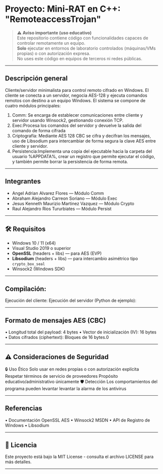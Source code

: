 # Proyecto: Mini‑RAT en C++: "RemoteaccessTrojan"

> ⚠️ **Aviso importante (uso educativo)**  
> Este repositorio contiene código con funcionalidades capaces de controlar remotamente un equipo.  
> **Solo** ejecutar en entornos de laboratorio controlados (máquinas/VMs propias) o con autorización expresa.  
> No uses este código en equipos de terceros ni redes públicas.

---

## Descripción general
Cliente/servidor minimalista para control remoto cifrado en Windows. El cliente se conecta a un servidor, negocia AES-128 y ejecuta comandos remotos con destino a un equipo Windows.
El sistema se compone de cuatro módulos principales: 
1) Comm: Se encarga de establecer comunicaciones entre cliente y servidor usando Winsock2, gestionando conexión TCP.
2) Exec:Procesa los comandos del servidor y devuelve la salida del comando de forma cifrada  
3) Criptografía: Mediante AES 128 CBC se cifra y decifran los mensajes, uso de Libsodium para intercambiar de forma segura la clave AES entre cliente y servidor.
4) Persistencia:Implementa una copia del ejecutable hacia la carpeta del usuario %APPDATA%, crear un registro que permite ejecutar el código, y también permite borrar la persistencia de forma remota.  

---
## Integrantes
- Angel Adrian Alvarez Flores — Módulo Comm
- Abraham Alejandro Carreon Soriano — Módulo Exec
- Jesus Kenneth Maurizio Martinez Vazquez  — Módulo Crypto
- Raul Alejandro Rios Tururbiates — Módulo Persist
---
## 🛠 Requisitos
- Windows 10 / 11 (x64)  
- Visual Studio 2019 o superior  
- **OpenSSL** (headers + libs) — para AES (EVP)  
- **Libsodium** (headers + libs) — para intercambio asimétrico tipo `crypto_box_seal`  
- Winsock2 (Windows SDK)

---
## Compilación:
Ejecución del cliente:
Ejecución del servidor (Python de ejemplo):

---
## Formato de mensajes AES (CBC) 
• Longitud total del payload: 4 bytes
• Vector de inicialización (IV): 16 bytes
• Datos cifrados (ciphertext): Bloques de 16 bytes.0

---

## ⚠️ Consideraciones de Seguridad
🔒 Uso Ético
Solo usar en redes propias o con autorización explícita
Respetar términos de servicio de proveedores
Propósito educativo/administrativo únicamente
🛡️ Detección
Los comportamientos del programa pueden levantar levantar la alarma de los antivirus

---

## Referencias
• Documentación OpenSSL AES
• Winsock2 MSDN
• API de Registro de Windows
• Libsodium 

---

## 📄 Licencia
Este proyecto está bajo la MIT License - consulta el archivo LICENSE para más detalles.

---
